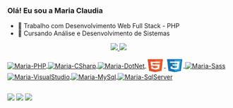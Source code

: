 ### Olá! Eu sou a Maria Claudia

- 🔭 Trabalho com Desenvolvimento Web Full Stack - PHP
- 🌱 Cursando Análise e Desenvolvimento de Sistemas

 <div align="center">
  <a href="https://github.com/MariaClaudiaWandersee">
  <img height="180em" src="https://github-readme-stats.vercel.app/api?username=MariaClaudiaWandersee&show_icons=true&theme=dracula&include_all_commits=true&count_private=true"/>
  <img height="180em" src="https://github-readme-stats.vercel.app/api/top-langs/?username=MariaClaudiaWandersee&layout=compact&langs_count=7&theme=dracula"/>
</div>
  
  
<div style="display: inline_block"><br>
  <img align="center" alt="Maria-PHP" height="30" width="40" src="https://icongr.am/devicon/php-original.svg?size=128&color=currentColor" />
  <img align="center" alt="Maria-CSharp" height="30" width="40" src="https://cdn.jsdelivr.net/gh/devicons/devicon/icons/csharp/csharp-original.svg" />
  <img align="center" alt="Maria-DotNet" height="30" width="40" src="https://icongr.am/devicon/dot-net-original-wordmark.svg?color=ffffff"/>
  <img align="center" alt="Maria-HTML" height="30" width="40" src="https://raw.githubusercontent.com/devicons/devicon/master/icons/html5/html5-original.svg">
  <img align="center" alt="Maria-CSS" height="30" width="40" src="https://raw.githubusercontent.com/devicons/devicon/master/icons/css3/css3-original.svg">
  <img align="center" alt="Maria-Sass" height="30" width="40" src="https://cdn.jsdelivr.net/gh/devicons/devicon/icons/sass/sass-original.svg"/>
  <img align="center" alt="Maria-VisualStudio" height="30" width="40" src="https://icongr.am/devicon/visualstudio-plain.svg?color=currentColor" />
  <img align="center" alt="Maria-MySql" height="30" width="40" src="https://cdn.jsdelivr.net/gh/devicons/devicon/icons/mysql/mysql-original-wordmark.svg"/>
  <img align="center" alt="Maria-SqlServer" height="30" width="40" src="https://cdn.jsdelivr.net/gh/devicons/devicon/icons/microsoftsqlserver/microsoftsqlserver-plain-wordmark.svg?"/>

##

<div> 
  <a href="https://instagram.com/mariaclaudiawandersee" target="_blank"><img src="https://img.shields.io/badge/-Instagram-%23E4405F?style=for-the-badge&logo=instagram&logoColor=white" target="_blank"></a>
  <a href="https://www.linkedin.com/in/maria-claudia-de-britto-wandersee-675381208" target="_blank"><img src="https://img.shields.io/badge/-LinkedIn-%230077B5?style=for-the-badge&logo=linkedin&logoColor=white" target="_blank"></a> 
 <a href = "mailto:mariaaclaudiaa2401@gmail.com"><img src="https://img.shields.io/badge/Gmail-D14836?style=for-the-badge&logo=gmail&logoColor=white"></a>
 </div>
